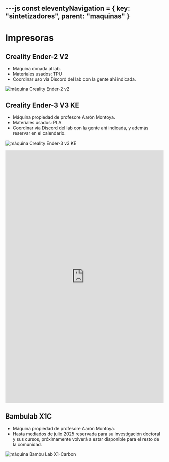 ---js
const eleventyNavigation = {
 key: "sintetizadores",
 parent: "maquinas"
}
---

# Impresoras

## Creality Ender-2 V2

- Máquina donada al lab.
- Materiales usados: TPU
- Coordinar uso vía Discord del lab con la gente ahí indicada.

![máquina Creality Ender-2 v2](./imagenes/maquina-ender-2-v2.jpg)

## Creality Ender-3 V3 KE

- Máquina propiedad de profesore Aarón Montoya.
- Materiales usados: PLA.
- Coordinar vía Discord del lab con la gente ahí indicada, y además reservar en el calendario.

![máquina Creality Ender-3 v3 KE](./imagenes/maquina-ender-v3-ke.jpg)

<!-- Google Calendar Appointment Scheduling begin -->
<iframe src="https://calendar.google.com/calendar/appointments/schedules/AcZssZ0tTHRJLcyj7voC4ob1S8Q7eSxw7exRavLQ8miSsNqB-3efHxNCyeLvcYzXQID_f7hA_q01vQO9?gv=true" style="border: 0;background-color:white" width="100%" height="800" frameborder="0"></iframe>
<!-- end Google Calendar Appointment Scheduling -->

## Bambulab X1C

- Máquina propiedad de profesore Aarón Montoya.
- Hasta mediados de julio 2025 reservada para su investigación doctoral y sus cursos, próximamente volverá a estar disponible para el resto de la comunidad.

![máquina Bambu Lab X1-Carbon](./imagenes/maquina-bambulab-x1c.jpg)
